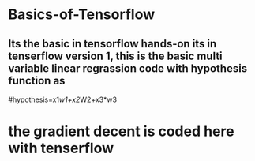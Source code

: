 # Basics-of-Tensorflow
## Its the basic in tensorflow hands-on its in tenserflow version 1, this is the basic multi variable linear regrassion code with hypothesis function as 
#hypothesis=x1*w1+x2*W2+x3*w3
# the gradient decent is coded here with tenserflow

